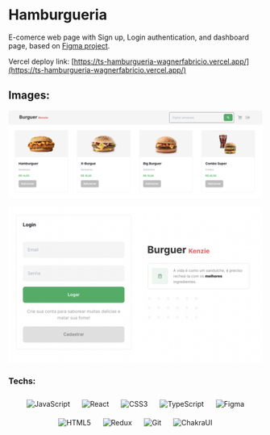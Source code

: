 # Hamburgueria

E-comerce web page with Sign up, Login authentication, and dashboard page, based on [Figma project](https://www.figma.com/file/Slx5NlfZ0qcai4lu74tO9u/Hamburgueria-Sprint-5?node-id=0%3A1).

Vercel deploy link: [https://ts-hamburgueria-wagnerfabricio.vercel.app/](https://ts-hamburgueria-wagnerfabricio.vercel.app/)

<td valign="top" width="33%">

## Images:

<div align="center">

![Hamburgueria dashboard with many products like soda, hamburguers etc.](readme/dashboard.png)

![Login page with email and password form](readme/login.png)

</div>
</td>

<td valign="top" width="33%">

### Techs:

<div align="center">
<img style="margin: 10px" src="[https://profilinator.rishav.dev/skills-assets/javascript-original.svg](https://profilinator.rishav.dev/skills-assets/javascript-original.svg)" alt="JavaScript" height="50" />
<img style="margin: 10px" src="[https://profilinator.rishav.dev/skills-assets/react-original-wordmark.svg](https://profilinator.rishav.dev/skills-assets/react-original-wordmark.svg)" alt="React" height="50" />
<img style="margin: 10px" src="[https://profilinator.rishav.dev/skills-assets/css3-original-wordmark.svg](https://profilinator.rishav.dev/skills-assets/css3-original-wordmark.svg)" alt="CSS3" height="50" />
<img style="margin: 10px" src="[https://profilinator.rishav.dev/skills-assets/typescript-original.svg](https://profilinator.rishav.dev/skills-assets/typescript-original.svg)" alt="TypeScript" height="50" />
<img style="margin: 10px" src="[https://profilinator.rishav.dev/skills-assets/figma-icon.svg](https://profilinator.rishav.dev/skills-assets/figma-icon.svg)" alt="Figma" height="50" />
<img style="margin: 10px" src="[https://profilinator.rishav.dev/skills-assets/html5-original-wordmark.svg](https://profilinator.rishav.dev/skills-assets/html5-original-wordmark.svg)" alt="HTML5" height="50" />
<img style="margin: 10px" src="[https://profilinator.rishav.dev/skills-assets/redux-original.svg](https://profilinator.rishav.dev/skills-assets/redux-original.svg)" alt="Redux" height="50" />
<img style="margin: 10px" src="[https://profilinator.rishav.dev/skills-assets/git-scm-icon.svg](https://profilinator.rishav.dev/skills-assets/git-scm-icon.svg)" alt="Git" height="50" />

<img style="margin: 10px" src="[https://raw.githubusercontent.com/chakra-ui/chakra-ui/main/logo/logo-colored@2x.png](https://raw.githubusercontent.com/chakra-ui/chakra-ui/main/logo/logo-colored@2x.png)" alt="ChakraUI" height="50" />
</div>

</td>
